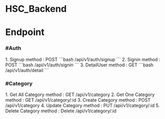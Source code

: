 # HSC_Backend

<h1>Endpoint</h1>
<h3>#Auth</h3>
<p>
1. Signup 
   method : POST
   ```bash
   /api/v1/auth/signup
   ```
2. Signin
   method : POST
  ```bash
   /api/v1/auth/signin
   ```
3. DetailUser
   method : GET
  ```bash
   /api/v1/auth/detail
   ```
</p>

<h3>#Category</h3>
<p>
1. Get All Category
   method : GET
   /api/v1/category
2. Get One Category
   method : GET
   /api/v1/category/:id
3. Create Category
   method : POST
   /api/v1/category
4. Update Category
   method : PUT
   /api/v1/category/:id
5. Delete Category
   method : Delete
   /api/v1/category/:id
</p>
